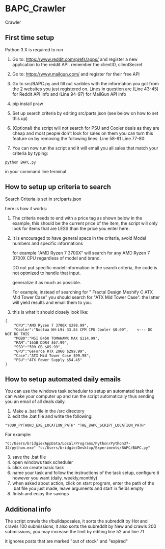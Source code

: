 # BAPC_Crawler
Crawler

## First time setup
Python 3.X is required to run

1. Go to: https://www.reddit.com/prefs/apps/ and register a new application to the reddit API. remember the clientID, clientSecret
2. Go to: https://www.mailgun.com/ and register for their free API 
3. Go to src/BAPC.py and fill out varibles with the information you got from the 2 websites you just registered on. 
Lines in question are (Line 43-45) for Reddit API info and (Line 94-97) for MailGun API info
4. pip install praw
5. Set up search criteria by editing src/parts.json (see below on how to set this up)

6. (Optional) the script will not search for PSU and Cooler deals as they are cheap and most people don't look for sales on them
you can turn this feature on by removing the following lines:
Line 58-61
Line 77-80

7. You can now run the script and it will email you all sales that match your criteria by typing:
```
python BAPC.py
```
in your command line terminal

## How to setup up criteria to search
Search Criteria is set in src/parts.json

here is how it works:
1. The criteria needs to end with a price tag as shown below in the example, this should be the current price of the item, the script will only look for items that are LESS than the price you enter here.
2. It is encouraged to have general specs in the criteria, avoid Model numbers and specific informations

    for example "AMD Ryzen 7 3700X" will search for any AMD Ryzen 7 3700X CPU regardless of model and brand.
    
    DO not put specific model information in the search criteria, the code is not optmized to handle that input.
    
    generalize it as much as possible.
    
    For example, instead of searching for "	Fractal Design Meshify C ATX Mid Tower Case"
    you should search for "ATX Mid Tower Case". the latter will yield results and email them to you.
   
3. this is what it should closely look like:
```
{
    "CPU":"AMD Ryzen 7 3700X $298.99",
    "Cooler":"Noctua NH-L9i 33.84 CFM CPU Cooler $0.00",    <--- DO NOT DO THIS
    "MOBO":"MSI B450 TOMAHAWK MAX $114.99",
    "RAM":"16GB DDR4 $67.99",
    "SSD":"500 GB $89.99",
    "GPU":"GeForce RTX 2060 $299.99",
    "Case":"ATX Mid Tower Case $99.98",
    "PSU":"ATX Power Supply $54.45"
}
```

## How to setup automated daily emails

You can use the windows task scheduler to setup an automated task that can wake your computer up and run the script automatically thus sending you an email of all deals daily. 

1. Make a .bat file in the /src directory
2. edit the .bat file and write the following:
```
"YOUR_PYTHON3_EXE_LOCATION_PATH" "THE_BAPC_SCRIPT_LOCATION_PATH"
```

For example:
```
"C:/Users/bridgie/AppData/Local/Programs/Python/Python37-32/python.exe" "c:/Users/bridgie/Desktop/Experiments/BAPC/BAPC.py"
```

3. save the .bat file
4. open windows task scheduler
5. click on create basic task
6. name your task and follow the instructions of the task setup, configure it however you want (daily, weekly,monthly)
7. when asked about action, click on start program, enter the path of the .bat file you just made, leave arguments and start in fields empty
8. finish and enjoy the savings

## Additional info
The script crawls the r/buildapcsales, it sorts the subreddit by Hot and crawls 100 submissions, it also sorts the subreddit by New and crawls 200 submissions, you may increase the limit by editing line 52 and line 71

it ignores posts that are marked "out of stock" and "expired"
